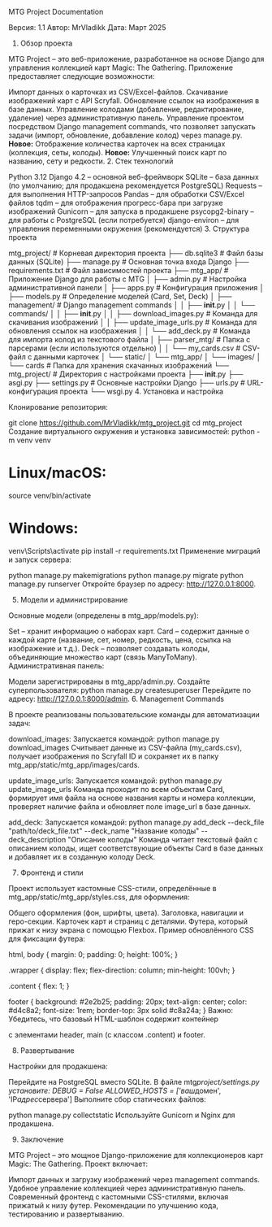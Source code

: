 MTG Project Documentation

Версия: 1.1
Автор: MrVladikk
Дата: Март 2025

1. Обзор проекта

MTG Project – это веб-приложение, разработанное на основе Django для управления коллекцией карт Magic: The Gathering. Приложение предоставляет следующие возможности:

Импорт данных о карточках из CSV/Excel-файлов.
Скачивание изображений карт с API Scryfall.
Обновление ссылок на изображения в базе данных.
Управление колодами (добавление, редактирование, удаление) через административную панель.
Управление проектом посредством Django management commands, что позволяет запускать задачи (импорт, обновление, добавление колод) через manage.py.
**Новое:** Отображение количества карточек на всех страницах (коллекция, сеты, колоды).
**Новое:** Улучшенный поиск карт по названию, сету и редкости. 2. Стек технологий

Python 3.12
Django 4.2 – основной веб-фреймворк
SQLite – база данных (по умолчанию; для продакшена рекомендуется PostgreSQL)
Requests – для выполнения HTTP-запросов
Pandas – для обработки CSV/Excel файлов
tqdm – для отображения прогресс-бара при загрузке изображений
Gunicorn – для запуска в продакшене
psycopg2-binary – для работы с PostgreSQL (если потребуется)
django-environ – для управления переменными окружения (рекомендуется) 3. Структура проекта

mtg_project/ # Корневая директория проекта
├── db.sqlite3 # Файл базы данных (SQLite)
├── manage.py # Основная точка входа Django
├── requirements.txt # Файл зависимостей проекта
├── mtg_app/ # Приложение Django для работы с MTG
│ ├── admin.py # Настройка административной панели
│ ├── apps.py # Конфигурация приложения
│ ├── models.py # Определение моделей (Card, Set, Deck)
│ ├── management/ # Django management commands
│ │ ├── **init**.py
│ │ └── commands/
│ │ ├── **init**.py
│ │ ├── download_images.py # Команда для скачивания изображений
│ │ ├── update_image_urls.py # Команда для обновления ссылок на изображения
│ │ └── add_deck.py # Команда для импорта колод из текстового файла
│ ├── parser_mtg/ # Папка с парсерами (если используются отдельно)
│ │ └── my_cards.csv # CSV-файл с данными карточек
│ └── static/
│ └── mtg_app/
│ └── images/
│ └── cards # Папка для хранения скачанных изображений
└── mtg_project/ # Директория с настройками проекта
├── **init**.py
├── asgi.py
├── settings.py # Основные настройки Django
├── urls.py # URL-конфигурация проекта
└── wsgi.py 4. Установка и настройка

Клонирование репозитория:

git clone https://github.com/MrVladikk/mtg_project.git
cd mtg_project
Создание виртуального окружения и установка зависимостей:
python -m venv venv

# Linux/macOS:

source venv/bin/activate

# Windows:

venv\Scripts\activate
pip install -r requirements.txt
Применение миграций и запуск сервера:

python manage.py makemigrations
python manage.py migrate
python manage.py runserver
Откройте браузер по адресу: http://127.0.0.1:8000.

5. Модели и администрирование

Основные модели (определены в mtg_app/models.py):

Set – хранит информацию о наборах карт.
Card – содержит данные о каждой карте (название, сет, номер, редкость, цена, ссылка на изображение и т.д.).
Deck – позволяет создавать колоды, объединяющие множество карт (связь ManyToMany).
Административная панель:

Модели зарегистрированы в mtg_app/admin.py.
Создайте суперпользователя:
python manage.py createsuperuser
Перейдите по адресу: http://127.0.0.1:8000/admin. 6. Management Commands

В проекте реализованы пользовательские команды для автоматизации задач:

download_images:
Запускается командой:
python manage.py download_images
Считывает данные из CSV-файла (my_cards.csv), получает изображения по Scryfall ID и сохраняет их в папку mtg_app/static/mtg_app/images/cards.

update_image_urls:
Запускается командой:
python manage.py update_image_urls
Команда проходит по всем объектам Card, формирует имя файла на основе названия карты и номера коллекции, проверяет наличие файла и обновляет поле image_url в базе данных.

add_deck:
Запускается командой:
python manage.py add_deck --deck_file "path/to/deck_file.txt" --deck_name "Название колоды" --deck_description "Описание колоды"
Команда читает текстовый файл с описанием колоды, ищет соответствующие объекты Card в базе данных и добавляет их в созданную колоду Deck.

7. Фронтенд и стили

Проект использует кастомные CSS-стили, определённые в mtg_app/static/mtg_app/styles.css, для оформления:

Общего оформления (фон, шрифты, цвета).
Заголовка, навигации и геро-секции.
Карточек карт и страниц с деталями.
Футера, который прижат к низу экрана с помощью Flexbox.
Пример обновлённого CSS для фиксации футера:

html, body {
margin: 0;
padding: 0;
height: 100%;
}

.wrapper {
display: flex;
flex-direction: column;
min-height: 100vh;
}

.content {
flex: 1;
}

footer {
background: #2e2b25;
padding: 20px;
text-align: center;
color: #d4c8a2;
font-size: 1rem;
border-top: 3px solid #c8a24a;
}
Важно: Убедитесь, что базовый HTML-шаблон содержит контейнер <div class="wrapper"> с элементами header, main (с классом .content) и footer.

8. Развертывание

Настройки для продакшена:

Перейдите на PostgreSQL вместо SQLite.
В файле mtg*project/settings.py установите:
DEBUG = False
ALLOWED_HOSTS = ['ваш*домен', 'IP*адрес*сервера']
Выполните сбор статических файлов:

python manage.py collectstatic
Используйте Gunicorn и Nginx для продакшена.

9. Заключение

MTG Project – это мощное Django-приложение для коллекционеров карт Magic: The Gathering. Проект включает:

Импорт данных и загрузку изображений через management commands.
Удобное управление коллекцией через административную панель.
Современный фронтенд с кастомными CSS-стилями, включая прижатый к низу футер.
Рекомендации по улучшению кода, тестированию и развертыванию.
